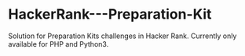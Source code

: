 # HackerRank---Preparation-Kit
Solution for Preparation Kits challenges in Hacker Rank. Currently only available for PHP and Python3. 
